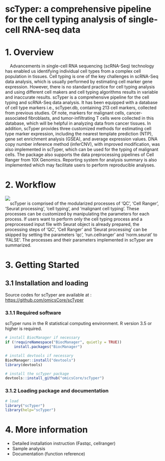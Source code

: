 # scTyper: a comprehensive pipeline for the cell typing analysis of single-cell RNA-seq data


# 1. Overview
&nbsp;&nbsp;&nbsp;&nbsp;Advancements in single-cell RNA sequencing (scRNA-Seq) technology has enabled us identifying individual cell types from a complex cell population in tissues. Cell typing is one of the key challenges in scRNA-Seq data analysis, which is usually performed by estimating cell marker gene expression. However, there is no standard practice for cell typing analysis and using different cell makers and cell typing algorithms results in variable and inaccurate results. scTyper is a comprehensive pipeline for the cell typing and scRNA-Seq data analysis. It has been equipped with a database of cell type markers i.e., scTyper.db, containing 213 cell markers, collected from previous studies. Of note, markers for malignant cells, cancer-associated fibroblasts, and tumor-infiltrating T cells were collected in this database, which will be helpful in analyzing data from cancer tissues. In addition, scTyper provides three customized methods for estimating cell type marker expression, including the nearest template prediction (NTP), gene set enrichment analysis (GSEA), and average expression values. DNA copy number inference method (inferCNV), with improved modification, was also implemented in scTyper, which can be used for the typing of malignant cells. The package also supports the data preprocessing pipelines of Cell Ranger from 10X Genomics. Reporting system for analysis summary is also implemented which may facilitate users to perform reproducible analyses.  

# 2. Workflow

![](https://user-images.githubusercontent.com/36435306/84363831-3cec7000-ac0a-11ea-802d-41de1b953835.png)
</br>
&nbsp;&nbsp;&nbsp;&nbsp;scTyper is comprised of the modularized processes of ‘QC’, ‘Cell Ranger’, ‘Seurat processing’, ‘cell typing’, and ‘malignant cell typing’. These processes can be customized by manipulating the parameters for each process. If users want to perform only the cell typing process and a preprocessed input file with Seurat object is already prepared, the processing steps of ‘QC’, ‘Cell Ranger’ and ‘Seurat processing’ can be skipped by setting the parameters ‘qc’, ‘run.cellranger’ and ‘norm.seurat’ to ‘FALSE’. The processes and their parameters implemented in scTyper are summarized.

# 3. Getting Started 

## 3.1 Installation and loading
Source codes for scTyper are available at : https://github.com/omicsCore/scTyper

### 3.1.1 Required software
scTyper runs in the R statistical computing environment. R version 3.5 or higher is required.

```r
# install BiocManager if necessary
if (!requireNamespace("BiocManager", quietly = TRUE))
    install.packages("BiocManager")

# install devtools if necessary
BiocManager::install("devtools")
library(devtools)

# install the scTyper package
devtools::install_github("omicsCore/scTyper")
```

### 3.1.2 Loading package and documentation


```r
# load
library("scTyper") 
library(help="scTyper")
```

# 4. More information

- Detailed installation instruction (Fastqc, cellranger)
- Sample analysis 
- Documentation (function reference)

